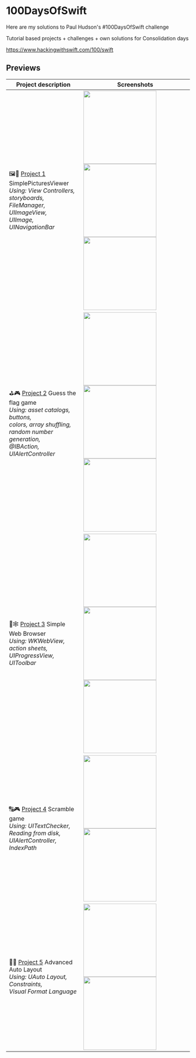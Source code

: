 # 100DaysOfSwift

Here are my solutions to Paul Hudson's #100DaysOfSwift challenge

Tutorial based projects + challenges + own solutions for Consolidation days

https://www.hackingwithswift.com/100/swift

## Previews

| Project description                                      | Screenshots |
| -------------------                                      | ----------- |
| 🖼👀 [Project 1](https://github.com/TanOvsyannikova/100DaysOfSwiftProjects/tree/main/SimplePicturesViewer) SimplePicturesViewer<br> <i>Using: View Controllers, storyboards,<br>FileManager, UIImageView, <br>UIImage, UINavigationBar |<img src="https://github.com/TanOvsyannikova/100DaysOfSwiftProjects/blob/main/SimplePicturesViewer/Screenshots/SimplePicturesViewer1_iphone12black_portrait.png" width="200"/> <img src="https://github.com/TanOvsyannikova/100DaysOfSwiftProjects/blob/main/SimplePicturesViewer/Screenshots/SimplePicturesViewer2_iphone12black_portrait.png" width="200"/> <img src="https://github.com/TanOvsyannikova/100DaysOfSwiftProjects/blob/main/SimplePicturesViewer/Screenshots/SimplePicturesViewer3_iphone12black_portrait.png" width="200"/>|
| ⛳🎮 [Project 2](https://github.com/TanOvsyannikova/100DaysOfSwiftProjects/tree/main/GuessTheFlag) Guess the flag game <br> <i>Using: asset catalogs, buttons, <br>colors, array shuffling, <br>random number generation, <br>@IBAction, UIAlertController | <img src="https://github.com/TanOvsyannikova/100DaysOfSwiftProjects/blob/main/GuessTheFlag/Screenshots/GuessTheFlag1_iphone12black_portrait.png" width="200"/> <img src="https://github.com/TanOvsyannikova/100DaysOfSwiftProjects/blob/main/GuessTheFlag/Screenshots/GuessTheFlag2_iphone12black_portrait.png" width="200"/> <img src="https://github.com/TanOvsyannikova/100DaysOfSwiftProjects/blob/main/GuessTheFlag/Screenshots/GuessTheFlag3_iphone12black_portrait.png" width="200"/>|
| 📱🕸 [Project 3](https://github.com/TanOvsyannikova/100DaysOfSwiftProjects/tree/main/SimpleWebBrowser) Simple Web Browser <br> <i>Using: WKWebView, action sheets, <br>UIProgressView, UIToolbar | <img src="https://github.com/TanOvsyannikova/100DaysOfSwiftProjects/blob/main/SimpleWebBrowser/Screenshots/Browser1_iphone12black_portrait.png" width="200"/> <img src="https://github.com/TanOvsyannikova/100DaysOfSwiftProjects/blob/main/SimpleWebBrowser/Screenshots/Browser2_iphone12black_portrait.png" width="200"/> <img src="https://github.com/TanOvsyannikova/100DaysOfSwiftProjects/blob/main/SimpleWebBrowser/Screenshots/Browser3_iphone12black_portrait.png" width="200"/>|
| 🔠🎮 [Project 4](https://github.com/TanOvsyannikova/100DaysOfSwiftProjects/tree/main/Scramble) Scramble game <br> <i>Using: UITextChecker, <br>Reading from disk, UIAlertController, <br>IndexPath | <img src="https://github.com/TanOvsyannikova/100DaysOfSwiftProjects/blob/main/Scramble/Screenshots/Scamble1_iphone12black_portrait.png" width="200"/> <img src="https://github.com/TanOvsyannikova/100DaysOfSwiftProjects/blob/main/Scramble/Screenshots/Scamble1_iphone12black_portrait.png" width="200"/>|
| 🔧😊 [Project 5](https://github.com/TanOvsyannikova/100DaysOfSwiftProjects/tree/main/advancedLayout) Advanced Auto Layout <br> <i>Using: UAuto Layout, Constraints, <br>Visual Format Language | <img src="https://github.com/TanOvsyannikova/100DaysOfSwiftProjects/blob/main/advancedLayout/Screenshots/advancedLayout1_iphone12black_portrait.png" width="200"/> <img src="https://github.com/TanOvsyannikova/100DaysOfSwiftProjects/blob/main/advancedLayout/Screenshots/anvancedLayout2_iphone12black_landscape.png" height="200"/>|
